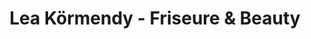 ---
title: "Lea Körmendy - Friseure & Beauty"
url: /unterschleissheim/lea-koermendy-friseure-und-beauty/
shop: Friseur
---